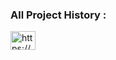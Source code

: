 <h3 align="left">All Project History : </h3>
<p align="left">
<a href="https://www.notion.so/639b4b7724c0412e8f586a3bc6033a3b?pvs=4" target="blank"><img align="center" src="https://upload.wikimedia.org/wikipedia/commons/e/e9/Notion-logo.svg" alt="https://www.notion.so/639b4b7724c0412e8f586a3bc6033a3b?pvs=4" height="30" width="40" /></a>
</p>

